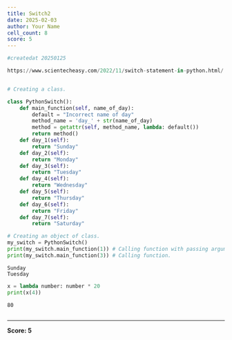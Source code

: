 ```yaml
---
title: Switch2
date: 2025-02-03
author: Your Name
cell_count: 8
score: 5
---
```


```python
#createdat 20250125
```


```python
https://www.scientecheasy.com/2022/11/switch-statement-in-python.html/
```


```python

```


```python
# Creating a class.

```


```python
class PythonSwitch():
    def main_function(self, name_of_day):
        default = "Incorrect name of day"
        method_name = 'day_' + str(name_of_day)
        method = getattr(self, method_name, lambda: default())
        return method()
    def day_1(self):
        return "Sunday"
    def day_2(self):
        return "Monday"
    def day_3(self):
        return "Tuesday"
    def day_4(self):
        return "Wednesday"
    def day_5(self):
        return "Thursday"
    def day_6(self):
        return "Friday"
    def day_7(self):
        return "Saturday"
```


```python
# Creating an object of class.
my_switch = PythonSwitch()
print(my_switch.main_function(1)) # Calling function with passing argument value.
print(my_switch.main_function(3)) # Calling function.
```

    Sunday
    Tuesday



```python
x = lambda number: number * 20
print(x(4))

```

    80



```python

```


---
**Score: 5**